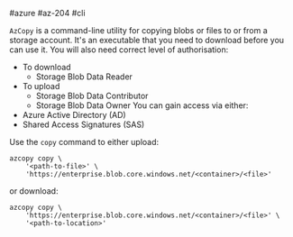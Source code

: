 #azure #az-204 #cli

`AzCopy` is a command-line utility for copying blobs or files to or from a storage account.
It's an executable that you need to download before you can use it.
You will also need correct level of authorisation:
- To download
	- Storage Blob Data Reader
- To upload
	- Storage Blob Data Contributor
	- Storage Blob Data Owner
You can gain access via either:
- Azure Active Directory (AD)
- Shared Access Signatures (SAS)

Use the `copy` command to either upload:
```shell
azcopy copy \
	'<path-to-file>' \
	'https://enterprise.blob.core.windows.net/<container>/<file>'
```
or download:
```shell
azcopy copy \
	'https://enterprise.blob.core.windows.net/<container>/<file>' \
	'<path-to-location>'
```